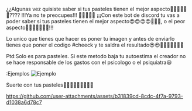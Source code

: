 ¿¿Algunas vez quisiste saber si tus pasteles tienen el mejor aspecto🎂🎂🎂🤔🤔🤔????
!!!Ya no te preocupes!!!
🤩🤩🤩🤩🤩
¡¡¡Con este bot de discord tu vas a poder saber si tus pasteles tienen el mejor aspecto😍😍😍😍🎂🎂🎂, o el peor aspecto🎂🎂🎂🤮🤮🤮🤮!!!

Lo unico que tienes que hacer es poner tu imagen y antes de enviarlo tienes que poner el codigo #cheeck y te saldra el resultado😍😍🤩🤩🚀🚀🎂🎂🎂

Ptd:Solo es para pasteles. Si este metodo baja tu autoestima el creador no se hace responsable de los gastos con el psicologo o el psiquiatra😃

:Ejemplos
![Ejemplo](https://github.com/user-attachments/assets/c67e0f6c-60fa-4b87-86ad-77c5419e0983)


Suerte con tus pasteles🎂🎂🎂🤩🤩🤩🍀🍀🍀




https://github.com/user-attachments/assets/b31839cd-8cdc-4f7a-9793-d1038a6d78c7

